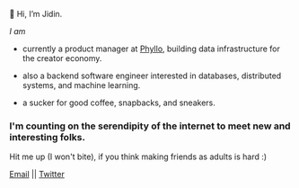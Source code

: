 👋 Hi, I’m Jidin.

*I am*

* currently a product manager at [Phyllo](https://jidin.co/phyllo), building data infrastructure for the creator economy. 

* also a backend software engineer interested in databases, distributed systems, and machine learning. 

* a sucker for good coffee, snapbacks, and sneakers.

### I'm counting on the serendipity of the internet to meet new and interesting folks. 

Hit me up (I won't bite), if you think making friends as adults is hard :)  

[Email](mailto:hi@jidin.co)         ||          [Twitter](https://twitter.com/@JidinDinesh)
